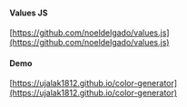 #### Values JS

[https://github.com/noeldelgado/values.js](https://github.com/noeldelgado/values.js)

#### Demo
[https://ujalak1812.github.io/color-generator](https://ujalak1812.github.io/color-generator)
